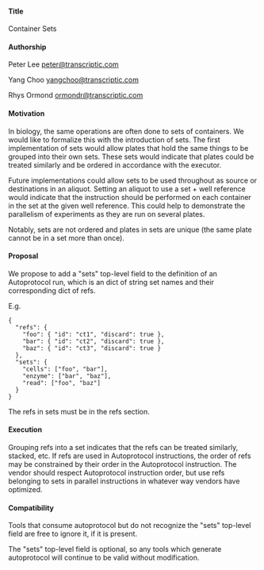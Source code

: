 ﻿#### **Title**
Container Sets


#### **Authorship**
Peter Lee <peter@transcriptic.com>

Yang Choo <yangchoo@transcriptic.com>

Rhys Ormond <ormondr@transcriptic.com>


#### **Motivation**
In biology, the same operations are often done to sets of containers. We would like to formalize this with the introduction of sets. The first implementation of sets would allow plates that hold the same things to be grouped into their own sets. These sets would indicate that plates could be treated similarly and be ordered in accordance with the executor.


Future implementations could allow sets to be used throughout as source or destinations in an aliquot. Setting an aliquot to use a set + well reference would indicate that the instruction should be performed on each container in the set at the given well reference. This could help to demonstrate the parallelism of experiments as they are run on several plates.


Notably, sets are not ordered and plates in sets are unique (the same plate cannot be in a set more than once).


#### **Proposal**
We propose to add a "sets" top-level field to the definition of an Autoprotocol run, which is an dict of string set names and their corresponding dict of refs.


E.g.        
```
{
  "refs": {
    "foo": { "id": "ct1", "discard": true },
    "bar": { "id": "ct2", "discard": true },
    "baz": { "id": "ct3", "discard": true }
  },
  "sets": {
    "cells": ["foo", "bar"],
    "enzyme": ["bar", "baz"],
    "read": ["foo", "baz"]
  }
}

```


The refs in sets must be in the refs section.


#### **Execution**
Grouping refs into a set indicates that the refs can be treated similarly, stacked, etc. If refs are used in Autoprotocol instructions, the order of refs may be constrained by their order in the Autoprotocol instruction. The vendor should respect Autoprotocol instruction order, but use refs belonging to sets in parallel instructions in whatever way vendors have optimized.


#### **Compatibility**
Tools that consume autoprotocol but do not recognize the "sets" top-level field are free to ignore it, if it is present.


The "sets" top-level field is optional, so any tools which generate autoprotocol will continue to be valid without modification.


